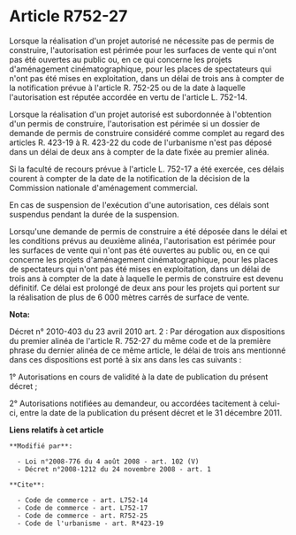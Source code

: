 # Article R752-27

Lorsque la réalisation d'un projet autorisé ne nécessite pas de permis de construire, l'autorisation est périmée pour les
surfaces de vente qui n'ont pas été ouvertes au public ou, en ce qui concerne les projets d'aménagement cinématographique,
pour les places de spectateurs qui n'ont pas été mises en exploitation, dans un délai de trois ans à compter de la
notification prévue à l'article R. 752-25 ou de la date à laquelle l'autorisation est réputée accordée en vertu de l'article
L. 752-14. 

Lorsque la réalisation d'un projet autorisé est subordonnée à l'obtention d'un permis de construire, l'autorisation est
périmée si un dossier de demande de permis de construire considéré comme complet au regard des articles R. 423-19 à R. 423-22
du code de l'urbanisme n'est pas déposé dans un délai de deux ans à compter de la date fixée au premier alinéa. 

Si la faculté de recours prévue à l'article L. 752-17 a été exercée, ces délais courent à compter de la date de la
notification de la décision de la Commission nationale d'aménagement commercial. 

En cas de suspension de l'exécution d'une autorisation, ces délais sont suspendus pendant la durée de la suspension. 

Lorsqu'une demande de permis de construire a été déposée dans le délai et les conditions prévus au deuxième alinéa,
l'autorisation est périmée pour les surfaces de vente qui n'ont pas été ouvertes au public ou, en ce qui concerne les projets
d'aménagement cinématographique, pour les places de spectateurs qui n'ont pas été mises en exploitation, dans un délai de
trois ans à compter de la date à laquelle le permis de construire est devenu définitif. Ce délai est prolongé de deux ans
pour les projets qui portent sur la réalisation de plus de 6 000 mètres carrés de surface de vente.

**Nota:**

Décret n° 2010-403 du 23 avril 2010 art. 2 : Par dérogation aux dispositions du premier alinéa de l'article R. 752-27  du
même code et de la première phrase du dernier alinéa de ce même  article, le délai de trois ans mentionné dans ces
dispositions est porté  à six ans dans les cas suivants :

1° Autorisations en cours de validité à la date de publication du présent décret ;

2° Autorisations notifiées au demandeur, ou accordées tacitement à  celui-ci, entre la date de la publication du présent
décret et le 31  décembre 2011.

**Liens relatifs à cet article**

	**Modifié par**:

	  - Loi n°2008-776 du 4 août 2008 - art. 102 (V)
	  - Décret n°2008-1212 du 24 novembre 2008 - art. 1

	**Cite**:

	  - Code de commerce - art. L752-14
	  - Code de commerce - art. L752-17
	  - Code de commerce - art. R752-25
	  - Code de l'urbanisme - art. R*423-19
